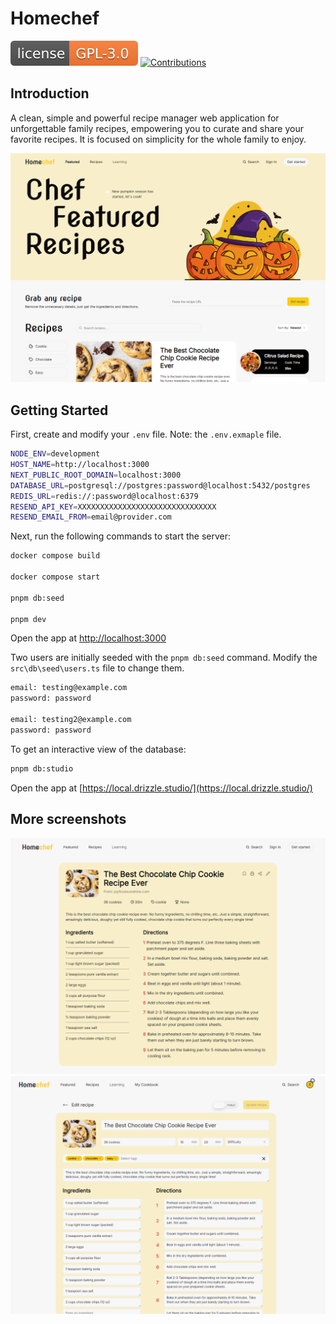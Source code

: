 # Homechef

[![License](/public/README/license-badge.svg)](./LICENSE) [![Contributions](https://img.shields.io/badge/contributions-welcome-brightgreen.svg?style=flat)](https://github.com/JoeyHentges/home-chef/issues)

## Introduction

A clean, simple and powerful recipe manager web application for unforgettable family recipes, empowering you to curate and share your favorite recipes.
It is focused on simplicity for the whole family to enjoy.

![promo](/public/README/promo.PNG "Promo 1")

## Getting Started

First, create and modify your `.env` file. Note: the `.env.exmaple` file.

```bash
NODE_ENV=development
HOST_NAME=http://localhost:3000
NEXT_PUBLIC_ROOT_DOMAIN=localhost:3000
DATABASE_URL=postgresql://postgres:password@localhost:5432/postgres
REDIS_URL=redis://:password@localhost:6379
RESEND_API_KEY=XXXXXXXXXXXXXXXXXXXXXXXXXXXXXXX
RESEND_EMAIL_FROM=email@provider.com
```

Next, run the following commands to start the server:

```bash
docker compose build

docker compose start

pnpm db:seed

pnpm dev
```

Open the app at [http://localhost:3000](http://localhost:3000)

Two users are initially seeded with the `pnpm db:seed` command. Modify the `src\db\seed\users.ts` file to change them.

```bash
email: testing@example.com
password: password

email: testing2@example.com
password: password
```

To get an interactive view of the database:

```bash
pnpm db:studio
```

Open the app at [https://local.drizzle.studio/](https://local.drizzle.studio/)

## More screenshots

![recipe-view-promo](/public/README/recipe-view-promo.PNG "Promo 2")
![recipe-edit-promo](/public/README/recipe-edit-promo.PNG "Promo 3")
